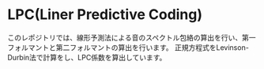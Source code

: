 # LPC(Liner Predictive Coding)
このレポジトリでは、線形予測法による音のスペクトル包絡の算出を行い、第一フォルマントと第二フォルマントの算出を行います。
正規方程式をLevinson-Durbin法で計算をし、LPC係数を算出しています。
